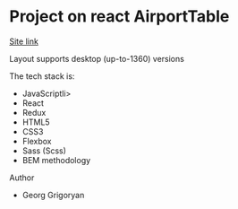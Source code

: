 <h1> Project on react AirportTable </h1>

<a href="https://affectionate-shockley-e0e93b.netlify.app/departures">Site link</a>

<p>Layout supports desktop (up-to-1360) versions</p>

<p>The tech stack is:</p>
<ul>
<li>JavaScriptli></li>
<li>React</li>
<li>Redux</li>
<li>HTML5</li>
<li>CSS3</li>
<li>Flexbox</li>
<li>Sass (Scss)</li>
<li>BEM methodology</li>
</ul>
<p>Author</p>
<ul>
<li>Georg Grigoryan</li>
<ul>

